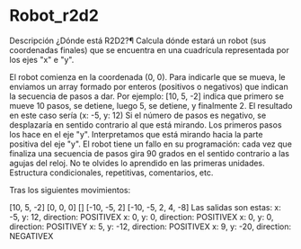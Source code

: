 # Robot_r2d2

Descripción ¿Dónde está R2D2?¶
Calcula dónde estará un robot (sus coordenadas finales) que se encuentra en una cuadrícula representada por los ejes "x" e "y".

El robot comienza en la coordenada (0, 0).
Para indicarle que se mueva, le enviamos un array formado por enteros (positivos o negativos) que indican la secuencia de pasos a dar. Por ejemplo: [10, 5, -2] indica que primero se mueve 10 pasos, se detiene, luego 5, se detiene, y finalmente 2. El resultado en este caso sería (x: -5, y: 12)
Si el número de pasos es negativo, se desplazaría en sentido contrario al que está mirando.
Los primeros pasos los hace en el eje "y". Interpretamos que está mirando hacia la parte positiva del eje "y".
El robot tiene un fallo en su programación: cada vez que finaliza una secuencia de pasos gira 90 grados en el sentido contrario a las agujas del reloj.
No te olvides lo aprendido en las primeras unidades. Estructura condicionales, repetitivas, comentarios, etc.

Tras los siguientes movimientos:

[10, 5, -2]
[0, 0, 0]
[]
[-10, -5, 2]
[-10, -5, 2, 4, -8]
Las salidas son estas:
x: -5, y: 12, direction: POSITIVEX
x: 0, y: 0, direction: POSITIVEX
x: 0, y: 0, direction: POSITIVEY
x: 5, y: -12, direction: POSITIVEX
x: 9, y: -20, direction: NEGATIVEX
